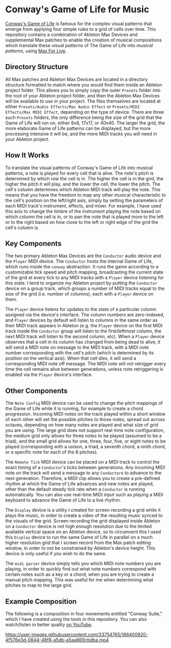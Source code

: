 # Conway's Game of Life for Music
[Conway's Game of Life](https://en.wikipedia.org/wiki/Conway%27s_Game_of_Life) is famous for the complex visual patterns that emerge from applying four simple rules to a grid of cells over time. This repository contains a combination of Ableton Max Devices and supplemental Max patches to enable the creation of musical compositions which translate these *visual patterns* of The Game of Life into *musical patterns*, using [Max For Live](https://www.ableton.com/en/live/max-for-live/).

## Directory Structure
All Max patches and Ableton Max Devices are located in a directory structure formatted to match where you would find them inside an Ableton project folder. This allows you to simply copy the outer `Presets` folder into the root of your Ableton project folder, and then the Ableton Max Devices will be available to use in your project. The files themselves are located at either `Presets/Audio Effects/Max Audio Effect` or `Presets/MIDI Effects/Max MIDI Effect`, depending on the type of device. There are three such `Presets` folders, the only difference being the size of the grid that the Game of Life will run on, either 8x8, 17x17, or 40x40. The larger the grid, the more elaborate Game of Life patterns can be displayed, but the more processing intensive it will be, and the more MIDI tracks you will need in your Ableton project.

## How It Works
To translate the visual patterns of Conway's Game of Life into musical patterns, a note is played for every cell that is alive. The note's pitch is determined by which row the cell is in. The higher the cell is in the grid, the higher the pitch it will play, and the lower the cell, the lower the pitch. The cell's column determines which Ableton MIDI track will play the note. This means that you have the freedom to map any other musical characteristic to the cell's position on the left/right axis, simply by setting the parameters of each MIDI track's instrument, effects, and mixer. For example, I have used this axis to change the timbre of the instrument playing the note based on which column the cell is in, or to pan the note that is played more to the left or to the right based on how close to the left or right edge of the grid the cell's column is.

## Key Components
The two primary Ableton Max Devices are the `Conductor` audio device and the `Player` MIDI device. The `Conductor` hosts the internal Game of Life, which runs inside the `conway` abstraction. It runs the game according to a customizable tick speed and pitch mapping, broadcasting the current state of the grid at every tick to any MIDI tracks with a `Player` device listening for this state. I tend to organize my Ableton project by putting the `Conductor` device on a group track, which groups a number of MIDI tracks equal to the size of the grid (i.e. number of columns), each with a `Player` device on them.

The `Player` device listens for updates to the state of a particular column assigned via the device's interface. The column numbers are zero-indexed, and `Player` devices by default will listen to columns in the same order as their MIDI track appears in Ableton (e.g. the `Player` device on the first MIDI track inside the `Conductor` group will listen to the first/leftmost column, the next MIDI track will listen to the second column, etc). When a `Player` device observes that a cell in its column has changed from being dead to alive, it will send a MIDI note on message to the MIDI track, with a MIDI note number corresponding with the cell's pitch (which is determined by its position on the vertical axis). When that cell dies, it will send a corresponding MIDI note off message. The MIDI note will not retrigger every time the cell remains alive between generations, unless note retriggering is enabled via the `Player` device's interface.

## Other Components
The `Note Config` MIDI device can be used to change the pitch mappings of the Game of Life while it is running, for example to create a chord progression. Incoming MIDI notes on the track played within a short window of each other will set the possible pitches to those notes, spread out across octaves, depending on how many notes are played and what size of grid you are using. The large grid does not support real-time note configuration, the medium grid only allows for three notes to be played (assumed to be a triad), and the small grid allows for one, three, four, five, or eight notes to be played (corresponding with a unison, a triad, a seventh chord, a ninth chord, or a specific note for each of the 8 pitches).

The `Remote Tick` MIDI device can be placed on a MIDI track to control the exact timing of a `Conductor`'s ticks between generations. Any incoming MIDI note on the track will send a message to any `Conductor`s to advance to the next generation. Therefore, a MIDI clip allows you to create a pre-defined rhythm at which the Game of Life advances and new notes are played, other than the default steady tick rate when a `Conductor` is running automatically. You can also use real-time MIDI input such as playing a MIDI keyboard to advance the Game of Life to a live rhythm.

The `Display` device is a utility I created for screen recording a grid while it plays the music, in order to create a video of the resulting music synced to the visuals of the grid. Screen recording the grid displayed inside Ableton on a `Conductor` device is not high enough resolution due to the limited available vertical space on an Ableton device, so to circumvent this I used this `Display` device to run the same Game of Life in parallel on a much higher resolution grid that I screen record from the Max patch editing window, in order to not be constrained by Ableton's device height. This device is only useful if you wish to do the same.

The `midi parser` device simply tells you which MIDI note numbers you are playing, in order to quickly find out what note numbers correspond with certain notes such as a key or a chord, when you are trying to create a manual pitch mapping. This was useful for me when determining what pitches to map to the large grid.

## Example Composition
The following is a composition in four movements entitled "Conway Suite," which I have created using the tools in this repository. You can also watch/listen in better quality [on YouTube](https://www.youtube.com/watch?v=E1mZRs2WQw0).

https://user-images.githubusercontent.com/33754765/166400920-4f576e3d-0844-48f8-a5db-a5aa869cbdba.mp4

